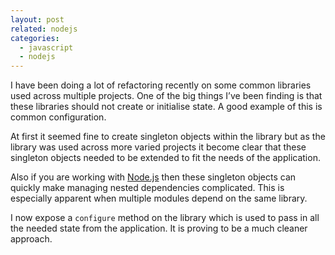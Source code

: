 ```yaml
---
layout: post
related: nodejs
categories:
  - javascript
  - nodejs
---
```


I have been doing a lot of refactoring recently on some common libraries used across multiple projects. One of the big things I’ve been finding is that these libraries should not create or initialise state. A good example of this is common configuration.

At first it seemed fine to create singleton objects within the library but as the library was used across more varied projects it become clear that these singleton objects needed to be extended to fit the needs of the application.

Also if you are working with [Node.js](https://davetayls.me/blog/category/nodejs/) then these singleton objects can quickly make managing nested dependencies complicated. This is especially apparent when multiple modules depend on the same library.

I now expose a `configure` method on the library which is used to pass in all the needed state from the application. It is proving to be a much cleaner approach.

